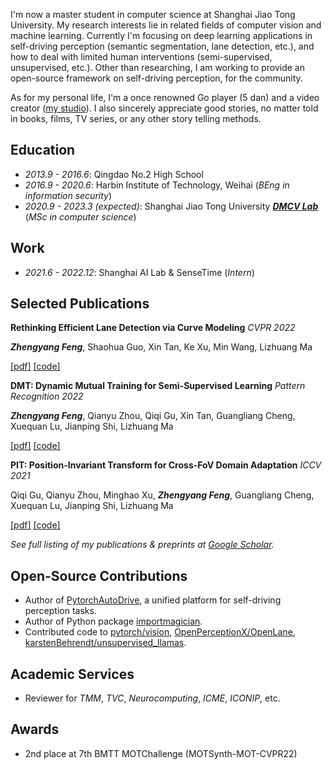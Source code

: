 I'm now a master student in computer science at Shanghai Jiao Tong University. My research interests lie in related fields of computer vision and machine learning. Currently I'm focusing on deep learning applications in self-driving perception (semantic segmentation, lane detection, etc.), and how to deal with limited human interventions (semi-supervised, unsupervised, etc.). Other than researching, I am working to provide an open-source framework on self-driving perception, for the community.

As for my personal life, I'm a once renowned Go player (5 dan) and a video creator ([my studio](http://www.xianstudio.cn)). I also sincerely appreciate good stories, no matter told in books, films, TV series, or any other story telling methods.

## Education
- *2013.9 - 2016.6*: Qingdao No.2 High School
- *2016.9 - 2020.6*: Harbin Institute of Technology, Weihai (*BEng in information security*)
- *2020.9 - 2023.3 (expected)*: Shanghai Jiao Tong University ***[DMCV Lab](http://dmcv.sjtu.edu.cn/)*** (*MSc in computer science*)

## Work
- *2021.6 - 2022.12*: Shanghai AI Lab & SenseTime (*Intern*)

## Selected Publications
**Rethinking Efficient Lane Detection via Curve Modeling** *CVPR 2022*

***Zhengyang Feng***, Shaohua Guo, Xin Tan, Ke Xu, Min Wang, Lizhuang Ma

[\[pdf\]](https://arxiv.org/pdf/2203.02431.pdf) [\[code\]](https://github.com/voldemortX/pytorch-auto-drive)

**DMT: Dynamic Mutual Training for Semi-Supervised Learning** *Pattern Recognition 2022*

***Zhengyang Feng***, Qianyu Zhou, Qiqi Gu, Xin Tan, Guangliang Cheng, Xuequan Lu, Jianping Shi, Lizhuang Ma

[\[pdf\]](https://arxiv.org/pdf/2004.08514.pdf) [\[code\]](https://github.com/voldemortX/DST-CBC)

**PIT: Position-Invariant Transform for Cross-FoV Domain Adaptation** *ICCV 2021*

Qiqi Gu, Qianyu Zhou, Minghao Xu, ***Zhengyang Feng***, Guangliang Cheng, Xuequan Lu, Jianping Shi, Lizhuang Ma

[\[pdf\]](https://arxiv.org/pdf/2108.07142.pdf) [\[code\]](https://github.com/sheepooo/PIT-Position-Invariant-Transform)

*See full listing of my publications & preprints at [Google Scholar](https://scholar.google.com/citations?user=WFoZVjEAAAAJ).*

## Open-Source Contributions
- Author of [PytorchAutoDrive](https://github.com/voldemortX/pytorch-auto-drive), a unified platform for self-driving perception tasks.
- Author of Python package [importmagician](https://pypi.org/project/importmagician).
- Contributed code to [pytorch/vision](https://github.com/pytorch/vision), [OpenPerceptionX/OpenLane](https://github.com/OpenPerceptionX/OpenLane), [karstenBehrendt/unsupervised_llamas](https://github.com/karstenBehrendt/unsupervised_llamas).

## Academic Services
- Reviewer for *TMM*, *TVC*, *Neurocomputing*, *ICME*, *ICONIP*, etc.

## Awards
- 2nd place at 7th BMTT MOTChallenge (MOTSynth-MOT-CVPR22) 
